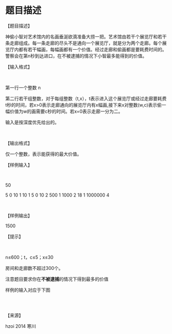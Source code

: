 # 题目描述


<p>
【题目描述】
</p>
<p>
神偷小智对艺术馆内的名画垂涎欲滴准备大捞一把。艺术馆由若干个展览厅和若干条走廊组成。每一条走廊的尽头不是通向一个展览厅，就是分为两个走廊。每个展览厅内都有若干幅画，每幅画都有一个价值。经过走廊和偷画都是要耗费时间的。警察会在第n秒到达进口，在不被逮捕的情况下小智最多能得到的价值。
</p>
<p>
【输入格式】
</p>
<p>
<br/>
</p>
<p>
第一行一个整数 n
</p>
<p>
第二行若干组整数，对于每组整数（t,x），t表示进入这个展览厅或经过走廊要耗费t秒的时间，若x&gt;0表示走廊通向的展览厅内有x幅画,接下来x对整数(w,c)表示偷一幅价值为w的画需要c秒的时间。若x=0表示走廊一分为二。
</p>
<p>
输入是按深度优先给出的。
</p>
<p>
<br/>
</p>
<p>
【输出格式】
</p>
<p>
仅一个整数，表示能获得的最大价值。
</p>
<p>
【样例输入】
</p>
<p>
<br/>
</p>
<p>
50
</p>
<p>
5 0 10 1 10 1 5 0 10 2 500 1 1000 2 18 1 1000000 4
</p>
<p>
<br/>
</p>
<p>
【样例输出】
</p>
<p>
1500
</p>
<p>
【提示】
</p>
<p>
<br/>
</p>
<p>
n≤600；t，c≤5；x≤30
</p>
<p>
房间和走廊数不超过300个。
</p>
<p>
注意题目要求你在<strong>不被逮捕</strong>的情况下得到最多的价值 
</p>
<p>
样例的输入对应于下图
</p>
<img alt="" src="/upload/image/20141022/20141022075659_69959.png"/> 
<p>
<br/>
</p>
<p>
【来源】
</p>
<p>
hzoi 2014 寒川
</p>
